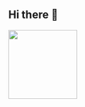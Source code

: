 ## Hi there 👋

<!--
**EdennnLai/EdennnLai** is a ✨ _special_ ✨ repository because its `README.md` (this file) appears on your GitHub profile.

Here are some ideas to get you started:

- 🔭 I’m currently working on ...
- 🌱 I’m currently learning ...
- 👯 I’m looking to collaborate on ...
- 🤔 I’m looking for help with ...
- 💬 Ask me about ...
- 📫 How to reach me: ...
- 😄 Pronouns: ...
- ⚡ Fun fact: ...
-->


<img align="" height="137px" src="https://github-readme-stats.vercel.app/api/top-langs/?username=EdennnLai&hide_title=true&hide_border=true&layout=compact&bg_color=0,73FA79,73FDFF,D783FF&theme=graywhite&locale=cn" />
